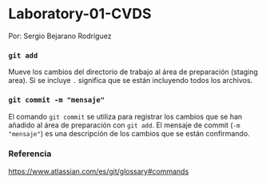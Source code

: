 # Laboratory-01-CVDS

Por: Sergio Bejarano Rodríguez

### `git add`
Mueve los cambios del directorio de trabajo al área de preparación (staging area). Si se incluye `.` significa que se están incluyendo todos los archivos.

### `git commit -m "mensaje"`
El comando `git commit` se utiliza para registrar los cambios que se han añadido al área de preparación con `git add`. El mensaje de commit (`-m "mensaje"`) es una descripción de los cambios que se están confirmando.

### Referencia
https://www.atlassian.com/es/git/glossary#commands
